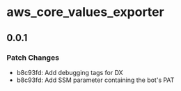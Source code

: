 # aws_core_values_exporter

## 0.0.1

### Patch Changes

- b8c93fd: Add debugging tags for DX
- b8c93fd: Add SSM parameter containing the bot's PAT
